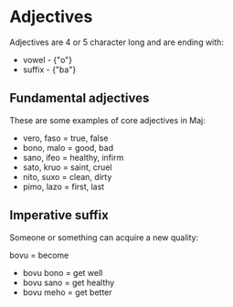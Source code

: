 # Adjectives

Adjectives are 4 or 5 character long and are ending with:

* vowel  - {"o"}
* suffix - {"ba"}

## Fundamental adjectives

These are some examples of core adjectives in Maj:

* vero, faso = true, false
* bono, malo = good, bad
* sano, ifeo = healthy, infirm
* sato, kruo = saint, cruel
* nito, suxo = clean, dirty 
* pimo, lazo = first, last

## Imperative suffix

Someone or something can acquire a new quality:

bovu = become

* bovu bono = get well
* bovu sano = get healthy
* bovu meho = get better


